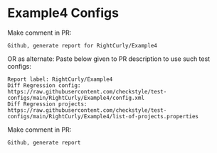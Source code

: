 # Example4 Configs
Make comment in PR:
```
Github, generate report for RightCurly/Example4
```
OR as alternate:
Paste below given to PR description to use such test configs:
```
Report label: RightCurly/Example4
Diff Regression config: https://raw.githubusercontent.com/checkstyle/test-configs/main/RightCurly/Example4/config.xml
Diff Regression projects: https://raw.githubusercontent.com/checkstyle/test-configs/main/RightCurly/Example4/list-of-projects.properties
```
Make comment in PR:
```
Github, generate report
```

